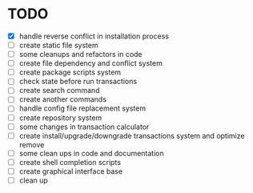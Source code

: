 
# TODO

- [x] handle reverse conflict in installation process
- [ ] create static file system
- [ ] some cleanups and refactors in code
- [ ] create file dependency and conflict system
- [ ] create package scripts system
- [ ] check state before run transactions
- [ ] create search command
- [ ] create another commands
- [ ] handle config file replacement system
- [ ] create repository system
- [ ] some changes in transaction calculator
- [ ] create install/upgrade/downgrade transactions system and optimize remove
- [ ] some clean ups in code and documentation
- [ ] create shell completion scripts
- [ ] create graphical interface base
- [ ] clean up
